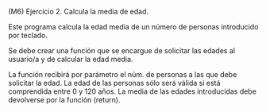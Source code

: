 (M6) Ejercicio 2. Calcula la media de edad.

Este programa calcula la edad media de un número de personas introducido por teclado.

Se debe crear una función que se encargue de solicitar las edades al usuario/a y de calcular la edad media.

La función recibirá por parámetro el núm. de personas a las que debe solicitar la edad.
La edad de las personas sólo será válida si está comprendida entre 0 y 120 años.
La media de las edades introducidas debe devolverse por la función (return).
